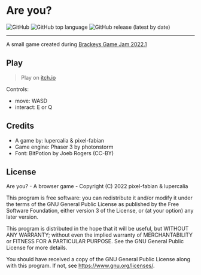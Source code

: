 # Are you?

![GitHub](https://img.shields.io/github/license/pixel-fabian/are-you?style=flat-square)
![GitHub top language](https://img.shields.io/github/languages/top/pixel-fabian/are-you?style=flat-square)
![GitHub release (latest by date)](https://img.shields.io/github/v/release/pixel-fabian/are-you?style=flat-square)

---

A small game created during [Brackeys Game Jam 2022.1](https://itch.io/jam/brackeys-7)

## Play

> Play on [itch.io](https://pixel-fabian.itch.io/are-you)

Controls:

- move: WASD
- interact: E or Q

## Credits

- A game by: lupercalia & pixel-fabian
- Game engine: Phaser 3 by photonstorm
- Font: BitPotion by Joeb Rogers (CC-BY)

## License

Are you? - A browser game -
Copyright (C) 2022 pixel-fabian & lupercalia

This program is free software: you can redistribute it and/or modify
it under the terms of the GNU General Public License as published by
the Free Software Foundation, either version 3 of the License, or
(at your option) any later version.

This program is distributed in the hope that it will be useful,
but WITHOUT ANY WARRANTY; without even the implied warranty of
MERCHANTABILITY or FITNESS FOR A PARTICULAR PURPOSE. See the
GNU General Public License for more details.

You should have received a copy of the GNU General Public License
along with this program. If not, see <https://www.gnu.org/licenses/>.
